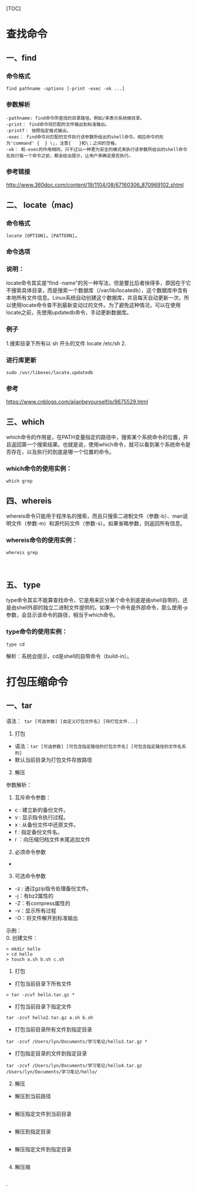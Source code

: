 [TOC]

# 查找命令
##  一、find

### 命令格式
	find pathname -options [-print -exec -ok ...]
### 参数解析
	-pathname: find命令所查找的目录路径。例如/来表示系统根目录。
	-print： find命令将匹配的文件输出到标准输出。
	-printf： 按照指定格式输出。
	-exec： find命令对匹配的文件执行该参数所给出的shell命令。相应命令的形为'command' {  } \;，注意{   }和\；之间的空格。
	-ok： 和-exec的作用相同，只不过以一种更为安全的模式来执行该参数所给出的shell命令在执行每一个命令之前，都会给出提示，让用户来确定是否执行。
###  参考链接
http://www.360doc.com/content/19/1104/08/67160306_870969102.shtml





## 二、 locate（mac)

### 命令格式
	locate [OPTION]… [PATTERN]…
### 命令选项

### 说明：
locate命令其实是“find -name”的另一种写法，但是要比后者快得多，原因在于它不搜索具体目录，而是搜索一个数据库（/var/lib/locatedb），这个数据库中含有本地所有文件信息。Linux系统自动创建这个数据库，并且每天自动更新一次，所以使用locate命令查不到最新变动过的文件。为了避免这种情况，可以在使用locate之前，先使用updatedb命令，手动更新数据库。
### 例子
1.搜索目录下所有以 sh 开头的文件
    locate /etc/sh
2.


### 进行库更新
    sudo /usr/libexec/locate.updatedb 
### 参考
https://www.cnblogs.com/ajianbeyourself/p/8675529.html


## 三、which
which命令的作用是，在PATH变量指定的路径中，搜索某个系统命令的位置，并且返回第一个搜索结果。也就是说，使用which命令，就可以看到某个系统命令是否存在，以及执行的到底是哪一个位置的命令。

### which命令的使用实例：
```shell
which grep
```

## 四、whereis
whereis命令只能用于程序名的搜索，而且只搜索二进制文件（参数-b）、man说明文件（参数-m）和源代码文件（参数-s）。如果省略参数，则返回所有信息。

### whereis命令的使用实例：　
```shell
whereis grep
```


　
## 五、 type
type命令其实不能算查找命令，它是用来区分某个命令到底是由shell自带的，还是由shell外部的独立二进制文件提供的。如果一个命令是外部命令，那么使用-p参数，会显示该命令的路径，相当于which命令。

### type命令的使用实例：
```shell
type cd
```
解析：系统会提示，cd是shell的自带命令（build-in）。

# 打包压缩命令

## 一、tar
语法：` tar [可选参数] [自定义打包文件名] [待打包文件...]`
1. 打包
-  语法：`tar [可选参数] [可包含指定路径的打包文件名] [可包含指定路径的文件名系列]` 
-  默认当前目录为打包文件存放路径
2. 解压
` `

参数解析：
1. 互斥命令参数：

- c : 建立新的备份文件。
- v :  显示指令执行过程。
- x : 从备份文件中还原文件。
- f :  指定备份文件名。 
- r ：向压缩归档文件末尾追加文件

2. 必须命令参数
- 
3. 可选命令参数
- -z : 通过gzip指令处理备份文件。
- -j：有bz2属性的
- -Z：有compress属性的
- -v：显示所有过程
- -O：将文件解开到标准输出

示例：  
0. 创建文件：
```
> mkdir hello
> cd hello
> touch a.sh b.sh c.sh
```
1. 打包  
- 打包当前目录下所有文件
```
> tar -zcvf hello.tar.gz *
```
- 打包当前目录下指定文件
```
tar -zcvf hello2.tar.gz a.sh b.sh
```
- 打包当前目录所有文件到指定目录
```
tar -zcvf /Users/lyn/Documents/学习笔记/hello3.tar.gz *
```
- 打包指定目录的文件到指定目录
```
tar -zcvf /Users/lyn/Documents/学习笔记/hello4.tar.gz /Users/lyn/Documents/学习笔记/hello/
```

2. 解压
- 解压到当前路径
```

```
- 解压指定文件到当前目录
```

```
- 解压到指定目录
```

```
- 解压指定文件到指定目录
```

```

4. 解压缩
```

```
. 
